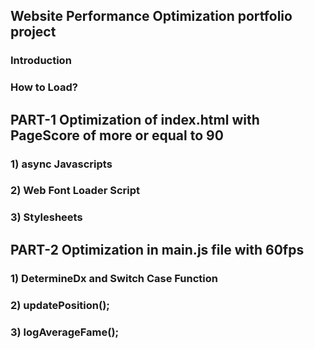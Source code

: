 ## Website Performance Optimization portfolio project

### Introduction

### How to Load?

## PART-1 Optimization of index.html with PageScore of more or equal to 90

### 1) async Javascripts
### 2) Web Font Loader Script
### 3) Stylesheets

## PART-2 Optimization in main.js file with 60fps

### 1) DetermineDx and Switch Case Function
### 2) updatePosition();
### 3) logAverageFame();